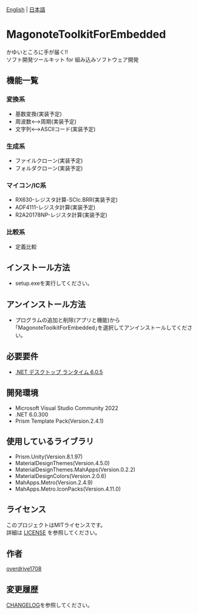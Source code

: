 [English](README.md) | [日本語](README.ja.md)

# MagonoteToolkitForEmbedded
かゆいところに手が届く!!  
ソフト開発ツールキット for 組み込みソフトウェア開発

## 機能一覧

### 変換系
- 基数変換(実装予定)
- 周波数<-->周期(実装予定)
- 文字列<-->ASCIIコード(実装予定)

### 生成系
- ファイルクローン(実装予定)
- フォルダクローン(実装予定)

### マイコン/IC系
- RX630-レジスタ計算-SCIc.BRR(実装予定)
- ADF4111-レジスタ計算(実装予定)
- R2A20178NP-レジスタ計算(実装予定)

### 比較系
- 定義比較

## インストール方法
- setup.exeを実行してください｡

## アンインストール方法
- プログラムの追加と削除(アプリと機能)から｢MagonoteToolkitForEmbedded｣を選択してアンインストールしてください｡

## 必要要件
- [.NET デスクトップ ランタイム 6.0.5](https://dotnet.microsoft.com/ja-jp/download/dotnet/6.0)

## 開発環境
- Microsoft Visual Studio Community 2022
- .NET 6.0.300
- Prism Template Pack(Version.2.4.1)

## 使用しているライブラリ
- Prism.Unity(Version.8.1.97)
- MaterialDesignThemes(Version.4.5.0)
- MaterialDesignThemes.MahApps(Version.0.2.2)
- MaterialDesignColors(Version.2.0.6)
- MahApps.Metro(Version.2.4.9)
- MahApps.Metro.IconPacks(Version.4.11.0)

## ライセンス
このプロジェクトはMITライセンスです。  
詳細は [LICENSE](LICENSE) を参照してください。

## 作者
[overdrive1708](https://github.com/overdrive1708)

## 変更履歴
[CHANGELOG](CHANGELOG.md)を参照してください｡
